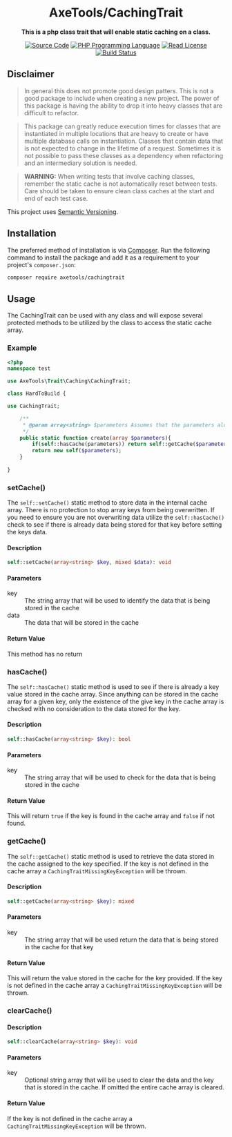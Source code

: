 <h1 align="center">AxeTools/CachingTrait</h1>

<p align="center">
    <strong>This is a php class trait that will enable static caching on a class.</strong>
</p>

<p align="center">
    <a href="https://github.com/AxeTools/CachingTrait"><img src="https://img.shields.io/badge/source-AxeTools/cachingTrait-blue.svg?style=flat-square" alt="Source Code"></a>
    <a href="https://php.net"><img src="https://img.shields.io/packagist/php-v/AxeTools/CachingTrait.svg?style=flat-square&colorB=%238892BF" alt="PHP Programming Language"></a>
    <a href="https://github.com/AxeTools/CachingTrait/blob/1.x/LICENSE"><img src="https://img.shields.io/packagist/l/AxeTools/CachingTrait.svg?style=flat-square&colorB=darkcyan" alt="Read License"></a>
    <a href="https://github.com/AxeTools/CachingTrait/actions/workflows/php.yml"><img src="https://img.shields.io/github/actions/workflow/status/AxeTools/CachingTrait/php.yml?branch=1.x&logo=github&style=flat-square" alt="Build Status"></a>
</p>

## Disclaimer
>
> In general this does not promote good design patters.  This is not a good package to include when creating a new project.  The power of this package is having the ability to drop it into heavy classes that are difficult to refactor.

>
> This package can greatly reduce execution times for classes that are instantiated in multiple locations that are heavy to create or have multiple database calls on instantiation.  Classes that contain data that is not expected to change in the lifetime of a request.  Sometimes it is not possible to pass these classes as a dependency when refactoring and an intermediary solution is needed.

>
> <b>WARNING:</b> When writing tests that involve caching classes, remember the static cache is not automatically reset between tests.  Care should be taken to ensure clean class caches at the start and end of each test case.

This project uses [Semantic Versioning][].

## Installation

The preferred method of installation is via [Composer][]. Run the following command to install the package and add it as
a requirement to your project's `composer.json`:

```bash
composer require axetools/cachingtrait
```

## Usage

The CachingTrait can be used with any class and will expose several protected methods to be utilized by the class to access the static cache array.

### Example
```php
<?php
namespace test

use AxeTools\Trait\Caching\CachingTrait;

class HardToBuild {

use CachingTrait;

    /**
     * @param array<string> $parameters Assumes that the parameters alone can uniquely recall the same object.
     */
    public static function create(array $parameters){
        if(self::hasCache(parameters)) return self::getCache($parameters);
        return new self($parameters);
    }
    
}
```

### setCache()

The `self::setCache()` static method to store data in the internal cache array.  There is no protection to stop 
array keys from being overwritten.  If you need to ensure you are not overwriting data utilize the `self::hasCache()
` check to see if there is already data being stored for that key before setting the keys data.

#### Description
```php
self::setCache(array<string> $key, mixed $data): void
```

#### Parameters
<dl>
<dt>key</dt>
<dd>The string array that will be used to identify the data that is being stored in the cache</dd>

<dt>data</dt>
<dd>The data that will be stored in the cache</dd>
</dl>

#### Return Value
This method has no return

### hasCache()

The `self::hasCache()` static method is used to see if there is already a key value stored in the cache array. Since 
anything can be stored in the cache array for a given key, only the existence of the give key in the cache 
array is checked with no consideration to the data stored for the key.

#### Description
```php
self::hasCache(array<string> $key): bool
```

#### Parameters
<dl>
<dt>key</dt>
<dd>The string array that will be used to check for the data that is being stored in the cache</dd>
</dl>

#### Return Value

This will return `true` if the key is found in the cache array and `false` if not found.

### getCache()

The `self::getCache()` static method is used to retrieve the data stored in the cache assigned to the key specified. 
If the key is not defined in the cache array a `CachingTraitMissingKeyException` will be thrown.

#### Description
```php
self::getCache(array<string> $key): mixed
```

#### Parameters
<dl>
<dt>key</dt>
<dd>The string array that will be used return the data that is being stored in the cache for that key</dd>
</dl>

#### Return Value

This will return the value stored in the cache for the key provided.  If the key is not defined in the cache array a 
`CachingTraitMissingKeyException` will be thrown.

### clearCache()
#### Description
```php
self::clearCache(array<string> $key): void
```

#### Parameters
<dl>
<dt>key</dt>
<dd>Optional string array that will be used to clear the data and the key that is stored in the cache.  If omitted 
the entire cache array is cleared.</dd>
</dl>

#### Return Value
If the key is not defined in the cache array a `CachingTraitMissingKeyException` will be thrown.

[composer]: http://getcomposer.org/
[semantic versioning]: https://semver.org/spec/v2.0.0.html
